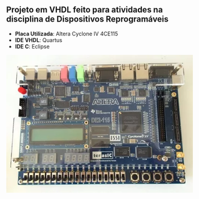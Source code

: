 ## Projeto em VHDL feito para atividades na disciplina de Dispositivos Reprogramáveis

- **Placa Utilizada**: Altera Cyclone IV 4CE115  
- **IDE VHDL**: Quartus  
- **IDE C**: Eclipse  

<p align="left">
  <img src="altera_cycloneiv.png" alt="Placa de Desenvolvimento"><br>
</p>

